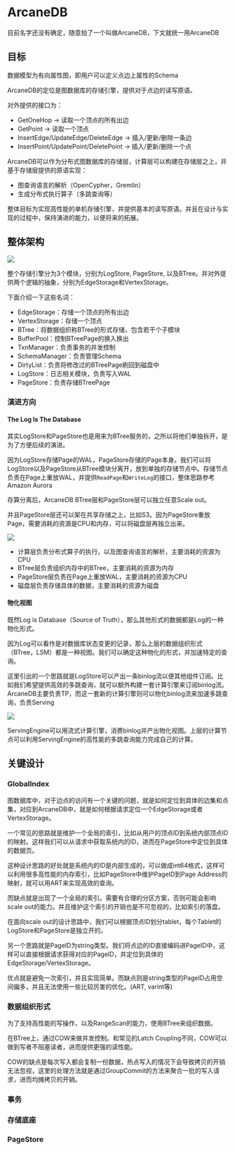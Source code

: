 # ArcaneDB

目前名字还没有确定，随意拍了一个叫做ArcaneDB，下文就统一用ArcaneDB

## 目标

数据模型为有向属性图，即用户可以定义点边上属性的Schema

ArcaneDB的定位是图数据库的存储引擎，提供对于点边的读写原语。

对外提供的接口为：

* GetOneHop -> 读取一个顶点的所有出边
* GetPoint -> 读取一个顶点
* InsertEdge/UpdateEdge/DeleteEdge -> 插入/更新/删除一条边
* InsertPoint/UpdatePoint/DeletePoint -> 插入/更新/删除一个点

ArcaneDB可以作为分布式图数据库的存储层，计算层可以构建在存储层之上，并基于存储层提供的原语实现：

* 图查询语言的解析（OpenCypher，Gremlin）
* 生成分布式执行算子（多跳查询等）

整体目标为实现高性能的单机存储引擎，并提供基本的读写原语。并且在设计与实现的过程中，保持演进的能力，以便将来的拓展。

## 整体架构

![](https://picsheep.oss-cn-beijing.aliyuncs.com/pic/20221120155828.png)

整个存储引擎分为3个模块，分别为LogStore, PageStore, 以及BTree。并对外提供两个逻辑的抽象，分别为EdgeStorage和VertexStorage。

下面介绍一下这些名词：

* EdgeStorage：存储一个顶点的所有出边
* VertexStorage：存储一个顶点
* BTree：将数据组织称BTree的形式存储，包含若干个子模块
* BufferPool：控制BTreePage的换入换出
* TxnManager：负责事务的并发控制
* SchemaManager：负责管理Schema
* DirtyList：负责将修改过的BTreePage刷回到磁盘中
* LogStore：日志相关模块，负责写入WAL
* PageStore：负责存储BTreePage

### 演进方向

#### The Log Is The Database

其实LogStore和PageStore也是用来为BTree服务的，之所以将他们单独拆开，是为了方便后续的演进。

因为LogStore存储Page的WAL，PageStore存储的Page本身。我们可以将LogStore以及PageStore从BTree模块分离开，放到单独的存储节点中。存储节点负责在Page上重放WAL，并提供`ReadPage`和`WriteLog`的接口，整体思路参考Amazon Aurora

存算分离后，ArcaneDB BTree层和PageStore层可以独立任意Scale out。

并且PageStore层还可以架在共享存储之上，比如S3。因为PageStore重放Page，需要消耗的资源是CPU和内存，可以将磁盘层再独立出来。

![](https://picsheep.oss-cn-beijing.aliyuncs.com/pic/20221120161338.png)

* 计算层负责分布式算子的执行，以及图查询语言的解析，主要消耗的资源为CPU
* BTree层负责组织内存中的BTree，主要消耗的资源为内存
* PageStore层负责在Page上重放WAL，主要消耗的资源为CPU
* 磁盘层负责存储具体的数据，主要消耗的资源为磁盘

#### 物化视图

既然Log is Database（Source of Truth），那么其他形式的数据都是Log的一种物化形式。

因为Log可以看作是对数据库状态变更的记录，那么上层的数据组织形式（BTree，LSM）都是一种视图。我们可以确定这种物化的形式，并加速特定的查询。

这里引出的一个思路就是LogStore可以产出一条binlog流以便其他组件订阅。比如我们希望提供高效的多跳查询，就可以额外构建一套计算引擎来订阅binlog流。ArcaneDB主要负责TP，而这一套新的计算引擎则可以物化binlog流来加速多跳查询，负责Serving

![](https://picsheep.oss-cn-beijing.aliyuncs.com/pic/20221120163930.png)

ServingEngine可以用流式计算引擎，消费binlog并产出物化视图。上层的计算节点可以利用ServingEngine的高性能的多跳查询能力完成自己的计算。

## 关键设计

### GlobalIndex

图数据库中，对于边点的访问有一个关键的问题，就是如何定位到具体的边集和点集，对应到ArcaneDB中，就是如何根据请求定位一个EdgeStorage或者VertexStorage。

一个常见的思路就是维护一个全局的索引，比如从用户的顶点ID到系统内部顶点ID的映射。这样我们可以从请求中获取系统内的ID，进而在PageStore中定位到具体的数据页。

这种设计思路的好处就是系统内的ID是内部生成的，可以做成int64格式，这样可以利用很多高性能的内存索引，比如PageStore中维护PageID到Page Address的映射，就可以用ART来实现高效的查询。

而缺点就是出现了一个全局的索引。需要有合理的分区方案，否则可能会影响scale out的能力。并且维护这个索引的开销也是不可忽视的，比如索引的落盘。

在面向scale out的设计思路中，我们可以根据顶点ID划分tablet，每个Tablet的LogStore和PageStore是独立开的。

另一个思路就是PageID为string类型。我们将点边的ID直接编码进PageID中，这样可以直接根据请求获得对应的PageID，并定位到具体的EdgeStorage/VertexStorage。

优点就是避免一次索引，并且实现简单。而缺点则是string类型的PageID占用空间偏多，并且无法使用一些比较厉害的优化。(ART, varint等)

### 数据组织形式

为了支持高性能的写操作，以及RangeScan的能力，使用BTree来组织数据。

在BTree上，通过COW来做并发控制。和常见的Latch Coupling不同，COW可以做到写者不阻塞读者，进而提供更强的读性能。

COW的缺点是每次写入都会复制一份数据，热点写入的情况下会导致拷贝的开销无法忽视，这里的处理方法就是通过GroupCommit的方法来聚合一批的写入请求，进而均摊拷贝的开销。

### 事务

### 存储底座

### PageStore

